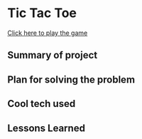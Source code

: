 # Tic Tac Toe
[Click here to play the game](https://andrealazari.github.io/tic-tac-toe/)
## Summary of project
## Plan for solving the problem
## Cool tech used
## Lessons Learned
